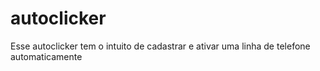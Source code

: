 # autoclicker
Esse autoclicker tem o intuito de cadastrar e ativar uma linha de telefone automaticamente
